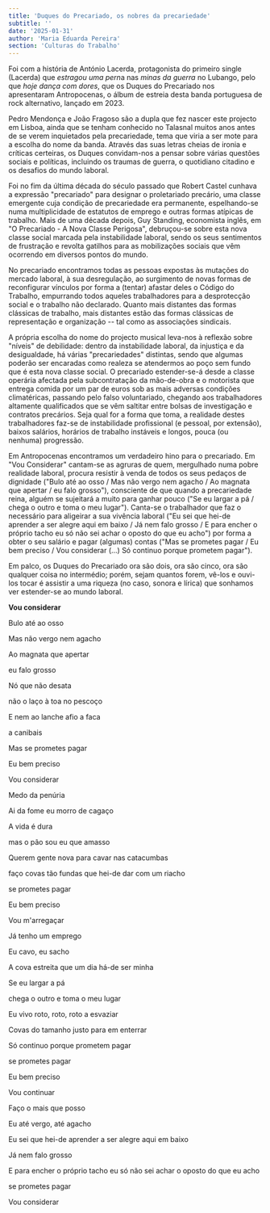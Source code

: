 ```yaml
---
title: 'Duques do Precariado, os nobres da precariedade'
subtitle: ''
date: '2025-01-31'
author: 'Maria Eduarda Pereira'
section: 'Culturas do Trabalho'
---
```


Foi com a história de António Lacerda, protagonista do primeiro single
(Lacerda) que *estragou uma pern*a nas *minas da guerra* no Lubango,
pelo que *hoje dança com dores*, que os Duques do Precariado nos
apresentaram Antropocenas, o álbum de estreia desta banda portuguesa de
rock alternativo, lançado em 2023.

Pedro Mendonça e João Fragoso são a dupla que fez nascer este projecto
em Lisboa, ainda que se tenham conhecido no Talasnal muitos anos antes
de se verem inquietados pela precariedade, tema que viria a ser mote
para a escolha do nome da banda. Através das suas letras cheias de
ironia e críticas certeiras, os Duques convidam-nos a pensar sobre
várias questões sociais e políticas, incluindo os traumas de guerra, o
quotidiano citadino e os desafios do mundo laboral.

Foi no fim da última década do século passado que Robert Castel cunhava
a expressão "precariado" para designar o proletariado precário, uma
classe emergente cuja condição de precariedade era permanente,
espelhando-se numa multiplicidade de estatutos de emprego e outras
formas atípicas de trabalho. Mais de uma década depois, Guy Standing,
economista inglês, em "O Precariado - A Nova Classe Perigosa",
debruçou-se sobre esta nova classe social marcada pela instabilidade
laboral, sendo os seus sentimentos de frustração e revolta gatilhos para
as mobilizações sociais que vêm ocorrendo em diversos pontos do mundo.

No precariado encontramos todas as pessoas expostas às mutações do
mercado laboral, à sua desregulação, ao surgimento de novas formas de
reconfigurar vínculos por forma a (tentar) afastar deles o Código do
Trabalho, empurrando todos aqueles trabalhadores para a desprotecção
social e o trabalho não declarado. Quanto mais distantes das formas
clássicas de trabalho, mais distantes estão das formas clássicas de
representação e organização -- tal como as associações sindicais.

A própria escolha do nome do projecto musical leva-nos à reflexão sobre
"níveis" de debilidade: dentro da instabilidade laboral, da injustiça e
da desigualdade, há várias "precariedades" distintas, sendo que algumas
poderão ser encaradas como realeza se atendermos ao poço sem fundo que é
esta nova classe social. O precariado estender-se-á desde a classe
operária afectada pela subcontratação da mão-de-obra e o motorista que
entrega comida por um par de euros sob as mais adversas condições
climatéricas, passando pelo falso voluntariado, chegando aos
trabalhadores altamente qualificados que se vêm saltitar entre bolsas de
investigação e contratos precários. Seja qual for a forma que toma, a
realidade destes trabalhadores faz-se de instabilidade profissional (e
pessoal, por extensão), baixos salários, horários de trabalho instáveis
e longos, pouca (ou nenhuma) progressão.

Em Antropocenas encontramos um verdadeiro hino para o precariado. Em
"Vou Considerar" cantam-se as agruras de quem, mergulhado numa pobre
realidade laboral, procura resistir à venda de todos os seus pedaços de
dignidade ("Bulo até ao osso / Mas não vergo nem agacho / Ao magnata que
apertar / eu falo grosso"), consciente de que quando a precariedade
reina, alguém se sujeitará a muito para ganhar pouco ("Se eu largar a pá
/ chega o outro e toma o meu lugar"). Canta-se o trabalhador que faz o
necessário para aligeirar a sua vivência laboral ("Eu sei que hei-de
aprender a ser alegre aqui em baixo / Já nem falo grosso / E para encher
o próprio tacho eu só não sei achar o oposto do que eu acho") por forma
a obter o seu salário e pagar (algumas) contas ("Mas se prometes pagar /
Eu bem preciso / Vou considerar (\...) Só continuo porque prometem
pagar").

Em palco, os Duques do Precariado ora são dois, ora são cinco, ora são
qualquer coisa no intermédio; porém, sejam quantos forem, vê-los e
ouvi-los tocar é assistir a uma riqueza (no caso, sonora e lírica) que
sonhamos ver estender-se ao mundo laboral.

**Vou considerar**

Bulo até ao osso

Mas não vergo nem agacho

Ao magnata que apertar

eu falo grosso

Nó que não desata

não o laço à toa no pescoço

E nem ao lanche afio a faca

a canibais

Mas se prometes pagar

Eu bem preciso

Vou considerar

Medo da penúria

Ai da fome eu morro de cagaço

A vida é dura

mas o pão sou eu que amasso

Querem gente nova para cavar nas catacumbas

faço covas tão fundas que hei-de dar com um riacho

se prometes pagar

Eu bem preciso

Vou m'arregaçar

Já tenho um emprego

Eu cavo, eu sacho

A cova estreita que um dia há-de ser minha

Se eu largar a pá

chega o outro e toma o meu lugar

Eu vivo roto, roto, roto a esvaziar

Covas do tamanho justo para em enterrar

Só continuo porque prometem pagar

se prometes pagar

Eu bem preciso

Vou continuar

Faço o mais que posso

Eu até vergo, até agacho

Eu sei que hei-de aprender a ser alegre aqui em baixo

Já nem falo grosso

E para encher o próprio tacho eu só não sei achar o oposto do que eu
acho

se prometes pagar

Vou considerar
